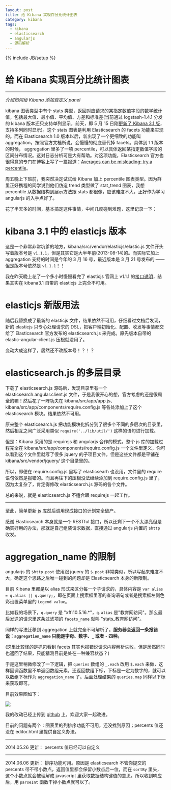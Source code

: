 ```yaml
---
layout: post
title: 给 Kibana 实现百分比统计图表
category: kibana
tags:
  - kibana
  - elasticsearch
  - angularjs
  - 源码解析
---
```

{% include JB/setup %}
# 给 Kibana 实现百分比统计图表
---
*介绍如何给 Kibana 添加自定义 panel*

kibana 图表类型中有个 stats 类型，返回对应请求的某指定数值字段的数学统计值，包括最大值、最小值、平均值、方差和标准差(当前通过 logstash-1.4.1 分发的 kibana 版本还只支持单列显示，前天，即 5 月 15 日刚[更新了 Kibana 3.1 版](http://www.elasticsearch.org/blog/kibana-3-1/)，支持多列同时显示)。这个 stats 图表是利用 Elasticsearch 的 facets 功能来实现的。而在 Elasticsearch 1.0 版本以后，新出现了一个更细致的功能叫 aggregation，按照官方文档所说，会慢慢的彻底替代掉 facets。具体到 1.1 版本的时候， aggregation 里多了一项 percentile，可以具体返回某指定数值字段的区间分布情况。这对日志分析可是大有帮助。对这项功能，Elasticsearch 官方也很得意的专门在博客上写了一篇报道：[Averages can be misleading: try a percentile](http://www.elasticsearch.org/blog/averages-can-dangerous-use-percentile/)。

周五晚上下班前，我突然决定试试给 Kibana 加上 percentile 图表类型。因为群里正好携程的同学说到他们仿造 trend 类型做了 stat_trend 图表，我想 percentile 从数据结构到展示方法跟 stats 都很像，应该难度不大，正好作为学习 angularjs 的入手点好了。

花了半天多的时间，基本搞定这件事情，中间几度碰到难题，这里记录一下：

kibana 3.1 中的 elasticjs 版本
================================

这是一个非常非常坑爹的地方，kibana/src/vendor/elasticjs/elastic.js 文件开头写着版本号是 `v1.1.1`，但是其实它是大半年前(2013-08-14)的。而实际它加上 aggregation 支持的时间是今年的 3 月 16 号，最近版本是 3 月 21 号发布的 ——但是版本号依然是 `v1.1.1`！！

我在昨天晚上花了一个多小时慢慢看完了 elasticjs 官网上 v1.1.1 的[接口说明](http://docs.fullscale.co/elasticjs/ejs.FilterAggregation.html)，结果其实在 kibana3.1 自带的 elasticjs 上完全不可用。

elasticjs 新版用法
================================

随后我替换成了最新的 elasticjs 文件，结果依然不可用，仔细看过文档后发现，新的 elasticjs 只专心处理请求的 DSL，把客户端初始化、配置、收发等事情都交给了 Elasticsearch 官方发布的 elasticsearch.js 来完成。原先版本自带的 elastic-angular-client.js 压根就没用了。

变动大成这样了，居然还不改版本号！？！？

elasticsearch.js 的多层目录
================================

下载了 elasticsearch.js 源码后，发现目录里有一个 elasticsearch.angular.client.js 文件，于是我很开心的想，官方考虑的还是很周全的嘛！然后花了一阵功夫在 kibana/src/app/app.js、kibana/src/app/components/require.config.js 等各处添加上了这个 elasticsearch 模块。结果依然不可用。

原来整个 elasticsearch.js 把功能模块化拆分到了很多个不同的多层次的目录里，然后相互之间广泛采用类似 `require('../lib/util/')` 这样的语句进行加载。

但是：Kibana 采用的是 requirejs 和 angularjs 合作的模式，整个 js 库的加载过程完全在 kibana/src/app/components/require.config.js 一个文件里定义，你可以看到这个文件里就写了很多 jquery 的子项目文件，但是这些文件都是平铺在 kibana/src/vendor/jquery/ 这个目录里的。

所以，即便在 require.config.js 里写了 elasticsearh 也没用，文件里的 require 语句依然是报错的。而且再往下的压根没法继续添加到 require.config.js 里了，因为太复杂了，肯定得修改 elasticsearch.js 源码的各个文件。

总的来说，就是 elasticsearch.js 不适合跟 requirejs 一起工作。

------------------------------------------------------

至此，简单更新 js 库然后调用现成接口的计划完全破产。

感谢 Elasticsearch 本身就是一个 RESTful 接口，所以还剩下一个不太漂亮但是确实好用的办法，那就是自己组装请求数据，直接通过 angularjs 内置的 `$http` 收发。

aggregation_name 的限制
===============================

angularjs 的 `$http.post` 使用跟 jquery 的 `$.post` 非常类似，所以写起来难度不大，确定这个思路之后唯一碰到的问题却是 Elasticsearch 本身的新限制。

目前 Kibana 里都是以 alias 形式来区分每一个子请求的，具体内容是 `var alias = q.alias || q.query;`，即在页面上搜索框里写的查询语句或者是搜索框左侧色彩设置菜单里的 `Legend value`。

比如我的场景下，`q.query` 是 "xff:10.5.16.\*"，`q.alias` 是"教育网访问"。那么最后发送的请求里这条过滤项的 `facets_name` 就叫 "stats\_教育网访问"。

同样的写法迁移到 aggregation 上就完全不可解析了。**服务器会返回一条报错说：`aggregation_name` 只能是字母、数字、`_` 或者 `-` 四种。**

(这里比较怪的是抓包看到 facets 其实也报错说请求内容解析失败，但是居然同时也返回了结果，只能猜测目前是处在一种兼容状态？)

于是这里稍微修改了一下逻辑，把 `queries` 数组的 `_.each` 改用 `$.each` 来做，这样回调函数里不单返回数组元素，还返回数组下标，下标是一定为数字的，就可以以数组下标作为 `aggregation_name` 了。后面处理结果的 `queries.map` 同样以下标来获取即可。

目前效果图如下：

![](/images/uploads/kibana-percentile.png)

我的改动已经上传到 [github](https://github.com/chenryn/kibana/commit/c27b44996bff575886041e0f4f800fda04fbdbde) 上，欢迎大家一起改进。

目前的问题有两个：图表里的列排序功能不可用，还没找到原因；percents 值还没在 editor.html 里提供自定义办法。

---------------------------

2014.05.26 更新： percents 值已经可以自定义

---------------------------

2014.06.06 更新： 排序功能可用。原因是 elasticsearch 不管你提交的 percents 带不带小数点，返回值里都会保留小数点后一位，而在 `sortBy` 里头，这个小数点就会被理解成 javascript 里获取数据结构键值的意思。所以收到响应后，用 `parseInt` 函数干掉小数点就可以了。

